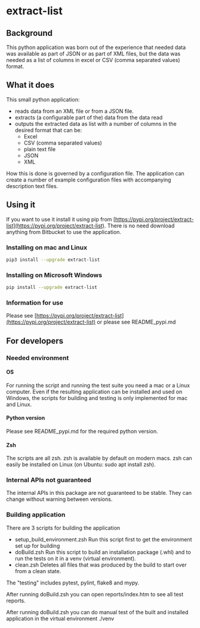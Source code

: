# extract-list

## Background

This python application was born out of the experience that needed data was available as part of JSON or as part of XML files, but the data was needed as a list of columns in excel or CSV (comma separated values) format.

## What it does

This small python application:

* reads data from an XML file or from a JSON file.
* extracts (a configurable part of the) data from the data read
* outputs the extracted data as list with a number of columns in the desired format that can be:
    * Excel
    * CSV (comma separated values)
    * plain text file
    * JSON
    * XML

How this is done is governed by a configuration file. The application can create a number of example configuration files with accompanying description text files.

## Using it

If you want to use it install it using pip from [https://pypi.org/project/extract-list](https://pypi.org/project/extract-list). There is no need download anything from Bitbucket to use the application.

### Installing on mac and Linux

````sh
pip3 install --upgrade extract-list
````

### Installing on Microsoft Windows

````sh
pip install --upgrade extract-list
````

### Information for use

Please see [https://pypi.org/project/extract-list](https://pypi.org/project/extract-list) or please see README_pypi.md

## For developers

### Needed environment

#### OS

For running the script and running the test suite you need a mac or a Linux computer. Even if the resulting application can be installed and used on Windows, the scripts for building and testing is only implemented for mac and Linux.

#### Python version

Please see README_pypi.md for the required python version.

#### Zsh

The scripts are all zsh. zsh is available by default on modern macs. zsh can easily be installed on Linux (on Ubuntu: sudo apt install zsh).

### Internal APIs not guaranteed

The internal APIs in this package are not guaranteed to be stable. They can change without warning between versions.

### Building application

There are 3 scripts for building the application

* setup_build_environment.zsh
  Run this script first to get the environment set up for building
* doBuild.zsh
  Run this script to build an installation package (.whl) and to run the tests on it in a venv (virtual environment).
* clean.zsh
  Deletes all files that was produced by the build to start over from a clean state.

The "testing" includes pytest, pylint, flake8 and mypy.

After running doBuild.zsh you can open reports/index.htm to see all test reports.

After running doBuild.zsh you can do manual test of the built and installed application in the virtual environment ./venv
